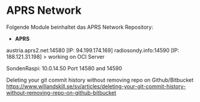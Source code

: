 # APRS Network

Folgende Module beinhaltet das APRS Network Repository:

- __APRS__ 

austria.aprs2.net:14580  [IP:  94.199.174.169]
radiosondy.info:14590	 [IP: 188.121.31.198]		> working on OCI Server

SondenRaspi: 10.0.14.50  Port 14580 and 14590


Deleting your git commit history without removing repo on Github/Bitbucket
https://www.willandskill.se/sv/articles/deleting-your-git-commit-history-without-removing-repo-on-github-bitbucket